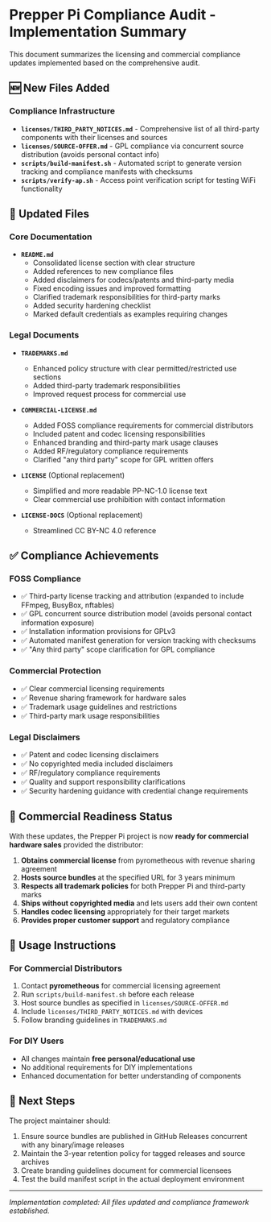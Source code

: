 # Prepper Pi Compliance Audit - Implementation Summary

This document summarizes the licensing and commercial compliance updates implemented based on the comprehensive audit.

## 🆕 New Files Added

### Compliance Infrastructure
- **`licenses/THIRD_PARTY_NOTICES.md`** - Comprehensive list of all third-party components with their licenses and sources
- **`licenses/SOURCE-OFFER.md`** - GPL compliance via concurrent source distribution (avoids personal contact info)
- **`scripts/build-manifest.sh`** - Automated script to generate version tracking and compliance manifests with checksums
- **`scripts/verify-ap.sh`** - Access point verification script for testing WiFi functionality

## 📝 Updated Files

### Core Documentation
- **`README.md`**
  - Consolidated license section with clear structure
  - Added references to new compliance files
  - Added disclaimers for codecs/patents and third-party media
  - Fixed encoding issues and improved formatting
  - Clarified trademark responsibilities for third-party marks
  - Added security hardening checklist
  - Marked default credentials as examples requiring changes

### Legal Documents  
- **`TRADEMARKS.md`**
  - Enhanced policy structure with clear permitted/restricted use sections
  - Added third-party trademark responsibilities
  - Improved request process for commercial use

- **`COMMERCIAL-LICENSE.md`**
  - Added FOSS compliance requirements for commercial distributors
  - Included patent and codec licensing responsibilities
  - Enhanced branding and third-party mark usage clauses
  - Added RF/regulatory compliance requirements
  - Clarified "any third party" scope for GPL written offers

- **`LICENSE`** (Optional replacement)
  - Simplified and more readable PP-NC-1.0 license text
  - Clear commercial use prohibition with contact information

- **`LICENSE-DOCS`** (Optional replacement)  
  - Streamlined CC BY-NC 4.0 reference

## ✅ Compliance Achievements

### FOSS Compliance
- ✅ Third-party license tracking and attribution (expanded to include FFmpeg, BusyBox, nftables)
- ✅ GPL concurrent source distribution model (avoids personal contact information exposure)
- ✅ Installation information provisions for GPLv3
- ✅ Automated manifest generation for version tracking with checksums
- ✅ "Any third party" scope clarification for GPL compliance

### Commercial Protection
- ✅ Clear commercial licensing requirements
- ✅ Revenue sharing framework for hardware sales
- ✅ Trademark usage guidelines and restrictions
- ✅ Third-party mark usage responsibilities

### Legal Disclaimers
- ✅ Patent and codec licensing disclaimers
- ✅ No copyrighted media included disclaimers  
- ✅ RF/regulatory compliance requirements
- ✅ Quality and support responsibility clarifications
- ✅ Security hardening guidance with credential change requirements

## 🎯 Commercial Readiness Status

With these updates, the Prepper Pi project is now **ready for commercial hardware sales** provided the distributor:

1. **Obtains commercial license** from pyrometheous with revenue sharing agreement
2. **Hosts source bundles** at the specified URL for 3 years minimum  
3. **Respects all trademark policies** for both Prepper Pi and third-party marks
4. **Ships without copyrighted media** and lets users add their own content
5. **Handles codec licensing** appropriately for their target markets
6. **Provides proper customer support** and regulatory compliance

## 🔧 Usage Instructions

### For Commercial Distributors
1. Contact **pyrometheous** for commercial licensing agreement
2. Run `scripts/build-manifest.sh` before each release
3. Host source bundles as specified in `licenses/SOURCE-OFFER.md`
4. Include `licenses/THIRD_PARTY_NOTICES.md` with devices
5. Follow branding guidelines in `TRADEMARKS.md`

### For DIY Users
- All changes maintain **free personal/educational use**
- No additional requirements for DIY implementations
- Enhanced documentation for better understanding of components

## 📧 Next Steps

The project maintainer should:
1. Ensure source bundles are published in GitHub Releases concurrent with any binary/image releases
2. Maintain the 3-year retention policy for tagged releases and source archives
3. Create branding guidelines document for commercial licensees
4. Test the build manifest script in the actual deployment environment

---

*Implementation completed: All files updated and compliance framework established.*
